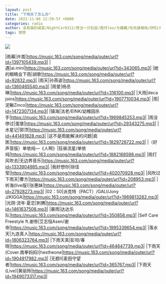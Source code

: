 ```yaml
---
layout: post
title: "下雨天了怎么办"
date: 2022-11-06 12:59:57 +0800
categories: radio
author: 会有猫的咸菜/NightCar0312/想当一只松鼠/橙月leo/大藏藏/吼吼破喉咙/EMILYwhatever/啃啃坑坑/稳如cheems/默已释然
tags: 想想
---
```

![]({{site.baseurl}}/images/cover_20221106.jpg)

|雨幕|许嵩|https://music.163.com/song/media/outer/url?id=1397105439.mp3|
|遇|ai.mini|https://music.163.com/song/media/outer/url?id=343065.mp3|
|她的眼睛会下雨|胡歌|https://music.163.com/song/media/outer/url?id=92832.mp3|
|雨天|孙燕姿|https://music.163.com/song/media/outer/url?id=1360465540.mp3|
|雨爱|杨丞琳|https://music.163.com/song/media/outer/url?id=316100.mp3|
|大雨|deca joins|https://music.163.com/song/media/outer/url?id=1907710034.mp3|
|雨|泥鳅Zinco|https://music.163.com/song/media/outer/url?id=1472307134.mp3|
|镇海|法老/EINK/幼稚园杀手|https://music.163.com/song/media/outer/url?id=1969845253.mp3|
|雨没停过|蛋堡|https://music.163.com/song/media/outer/url?id=29343275.mp3|
|水星记|郭顶|https://music.163.com/song/media/outer/url?id=441491828.mp3|
|这不是雨能解决的问题|疯医|https://music.163.com/song/media/outer/url?id=1829726722.mp3|
|（好声音版）单依纯—《人啊》|狂昼流星/单依纯|https://music.163.com/song/media/outer/url?id=1882168598.mp3|
|雨打风吹去|无边界音乐|https://music.163.com/song/media/outer/url?id=1333904985.mp3|
|我好想你|徐佳莹|https://music.163.com/song/media/outer/url?id=402070928.mp3|
|风吹过下雨天|曹方|https://music.163.com/song/media/outer/url?id=208953.mp3|
|听海(live版)|张惠妹|https://music.163.com/song/media/outer/url?id=27928273.mp3|
|02：50|派克特（PACT）/GALI/Jony J/KIGGA|https://music.163.com/song/media/outer/url?id=1969813282.mp3|
|光阴·流年·夏恋|刺猬|https://music.163.com/song/media/outer/url?id=1461637508.mp3|
|暴雨|达达乐队|https://music.163.com/song/media/outer/url?id=350856.mp3|
|Self Care Freestyle ft.谢帝|艾志恒Asen/谢帝|https://music.163.com/song/media/outer/url?id=1995339654.mp3|
|落水天|九连真人|https://music.163.com/song/media/outer/url?id=1806323764.mp3|
|下雨天真|彭坦/春晓|https://music.163.com/song/media/outer/url?id=464647739.mp3|
|下雨天 (Cover.南拳妈妈)|hestheone|https://music.163.com/song/media/outer/url?id=1904917982.mp3|
|无题II|麦田守望者|https://music.163.com/song/media/outer/url?id=365767.mp3|
|下雨天 (Live)|黄丽玲|https://music.163.com/song/media/outer/url?id=1949073317.mp3|

